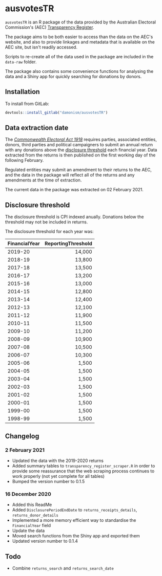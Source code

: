 ausvotesTR
================

`ausvotesTR` is an R package of the data provided by the Australian Electoral Commission's (AEC) [Transparency Register](https://transparency.aec.gov.au/).

The package aims to be both easier to access than the data on the AEC's website, and also to provide linkages and metadata that is available on the AEC site, but isn't readily accessed.

Scripts to re-create all of the data used in the package are included in the `data-raw` folder.

The package also contains some convenience functions for analysing the data and a Shiny app for quickly searching for donations by donors.

Installation
------------

To install from GitLab:

``` r
devtools::install_gitlab("damonism/ausvotesTR")
```

Data extraction date
--------------------

The [*Commonwealth Electoral Act 1918*](https://www.legislation.gov.au/Latest/C2019C00103) requires parties, associated entities, donors, third parties and political campaigners to submit an annual return with any donations above the [disclosure threshold](https://www.aec.gov.au/Parties_and_Representatives/public_funding/threshold.htm) each financial year. Data extracted from the returns is then published on the first working day of the following February.

Regulated entities may submit an amendment to their returns to the AEC, and the data in the package will reflect all of the returns and any amendments at the time of extraction.

The current data in the package was extracted on 02 February 2021.

Disclosure threshold
--------------------

The disclosure threshold is CPI indexed anually. Donations below the threshold may not be included in returns.

The disclosure threshold for each year was:

| FinancialYear |  ReportingThreshold|
|:--------------|-------------------:|
| 2019-20       |              14,000|
| 2018-19       |              13,800|
| 2017-18       |              13,500|
| 2016-17       |              13,200|
| 2015-16       |              13,000|
| 2014-15       |              12,800|
| 2013-14       |              12,400|
| 2012-13       |              12,100|
| 2011-12       |              11,900|
| 2010-11       |              11,500|
| 2009-10       |              11,200|
| 2008-09       |              10,900|
| 2007-08       |              10,500|
| 2006-07       |              10,300|
| 2005-06       |               1,500|
| 2004-05       |               1,500|
| 2003-04       |               1,500|
| 2002-03       |               1,500|
| 2001-02       |               1,500|
| 2000-01       |               1,500|
| 1999-00       |               1,500|
| 1998-99       |               1,500|

Changelog
---------

### 2 February 2021

-   Updated the data with the 2019-2020 returns
-   Added summary tables to `transparency_register_scraper.R` in order to provide some reassurance that the web scraping process continues to work properly (not yet complete for all tables)
-   Bumped the version number to 0.1.5

### 16 December 2020

-   Added this ReadMe
-   Added `DisclosurePeriodEndDate` to `returns_receipts_details`, `returns_donor_details`
-   Implemented a more memory efficient way to standardise the `FinancialYear` field
-   Update the data
-   Moved search functions from the Shiny app and exported them
-   Updated version number to 0.1.4

Todo
----

-   Combine `returns_search` and `returns_search_date`
